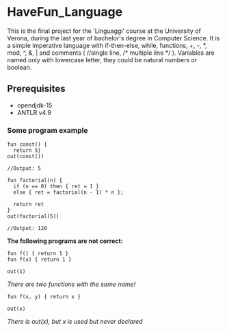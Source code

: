 # HaveFun_Language

This is the final project for the 'Linguaggi' course at the University of Verona, during the last year of bachelor's degree in Computer Science. It is  a simple imperative language with if-then-else, while, functions, +, -, \*, mod, ^, &, | and comments ( //single line, /* multiple line */ ). Variables are named only with lowercase letter, they could be natural numbers or boolean. 

## Prerequisites
- opendjdk-15
- ANTLR v4.9

### Some program example
```
fun const() {
  return 5}
out(const())

//Output: 5
```

```
fun factorial(n) {
  if (n == 0) then { ret = 1 }
  else { ret = factorial(n - 1) * n };

  return ret
}
out(factorial(5))

//Output: 120 
```

**The following programs are not correct:**

```
fun f() { return 1 }
fun f(x) { return 1 }

out(1)
```

*There are two functions with the same name!*

```
fun f(x, y) { return x }

out(x)
```

*There is out(x), but x is used but never declared*
